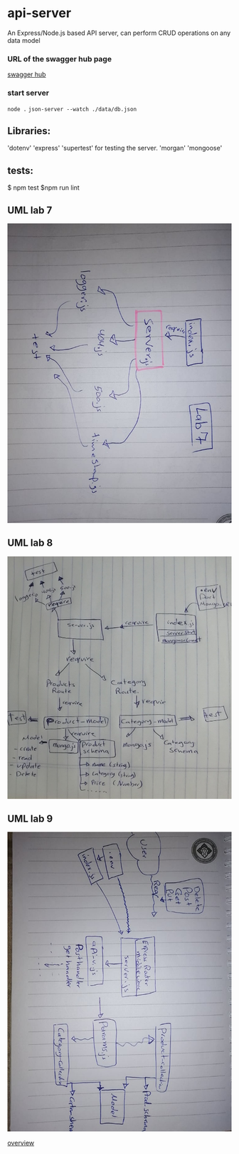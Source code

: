 # api-server
An Express/Node.js based API server,  can perform CRUD operations on any data model

### URL of the swagger hub page
[swagger hub](https://app.swaggerhub.com/apis/raghad/default-title/0.1#/)



### start server
`node .`
`json-server --watch ./data/db.json`

## Libraries:
'dotenv'
'express'
'supertest' for testing the server.
'morgan'
'mongoose'
## tests:
$ npm test
$npm run lint

## UML lab 7 
![Image](./assets/lab7.jpg)
## UML lab 8 
![Image](./assets/lab8.jpg)
## UML lab 9 
![Image](./assets/lab9.jpg)

[overview](https://codefellows.github.io/code-401-javascript-guide/curriculum/apps-and-libraries/api-server/)

